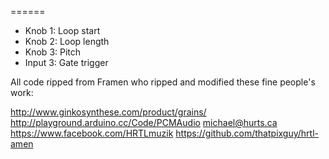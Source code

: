 
======

* Knob 1: Loop start
* Knob 2: Loop length
* Knob 3: Pitch
* Input 3: Gate trigger

All code ripped from Framen who ripped and modified these fine people's work:

http://www.ginkosynthese.com/product/grains/
http://playground.arduino.cc/Code/PCMAudio
michael@hurts.ca
https://www.facebook.com/HRTLmuzik
https://github.com/thatpixguy/hrtl-amen
